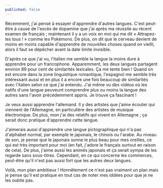 ```yaml
---
published: false
---
```

Récemment, j'ai pensé à essayer d'apprendre d'autres langues. C'est peut-être à cause de l'excès de dopamine que j'ai après ma réussite au récent examen de français ; maintenant il y a un voix en moi qui me dit « Attrapez-les tous ! » comme les Pokémons. De plus, on dit que le cerveau devient de moins en moins capable d'apprendre de nouvelles choses quand on vieilli, alors il faut se dépêcher avant la date limite invisible. 

D'après ce que j'ai vu, l'italien me semble la langue la moins dure à apprendre pour un francophone. Apparemment, les deux langues partagent environ 89 pour cent de similarités lexicales. Ça me tente bien ! Quand on est encore dans la zone linguistique romantique, l'espagnol me semble très intéressant aussi et en plus il a encore une fois beaucoup de similarités avec l'italien selon ce que j'ai entendu. J'ai même vu des vidéos où les natifs d'une langue peuveunt comprendre plus ou moins la langue des autres sans l'avoir précédemment appris. Je trouve ça fascinant !

Je veux aussi apprendre l'allemand. Il y des artistes que j'aime écouter qui viennent de l'Allemagne, en particulière des artistes de musique électronique. De plus, mon j'ai des relatifs qui vivent en Allemagne ; ça serait donc pratique d'apprendre cette langue.

J'aimerais aussi d'apprendre une langue pictographique qui n'a pas d'alphabet normal, par exemple le japonais, le chinois ou l'arabe. Au niveau de son, je pense que le japonais sonne le plus beau pour mes oreilles, ce qui est très important pour moi (en fait, j'adore le français surtout en raison de cela). De plus, j'aime aussi les animés japonais et ça serait sympa de les regarde sans sous-titres. Cependant, en ce qui concerne les commerces, peut-être qu'il n'est pas aussi fort que les autres deux langues.

Voilà, mon plan ambitieux ! Honnêtement ce n'est pas vraiment un plan mais je pense qu'il est pratique en tout cas de noter mes iddées pour que je ne les oublie pas.